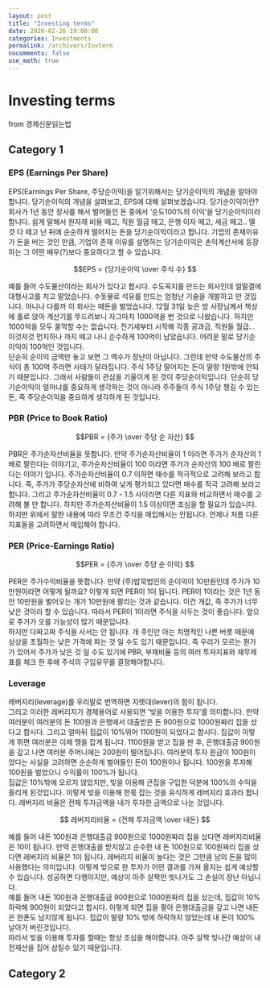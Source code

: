 ```yaml
---
layout: post
title: "Investing terms"
date: 2020-02-26 19:00:00
categories: Investments
permalink: /archivers/Invterm
nocomments: false
use_math: true
---
```


# Investing terms

from 경제신문읽는법

## Category 1

### EPS (Earnings Per Share)

EPS(Earnings Per Share, 주당순이익)을 알기위해서는 당기순이익의 개념을 알아야합니다. 당기순이익의 개념을 살펴보고, EPS에 대해 살펴보겠습니다.
당기순이익이란?  
회사가 1년 동안 장사를 해서 벌어들인 돈 중에서 ‘순도100%의 이익’을 당기순이익이라 합니다. 쉽게 말해서 원자재 비용 떼고, 직원 월급 떼고, 은행 이자 떼고, 세금 떼고.. 뗄 것 다 떼고 난 뒤에 순순하게 떨어지는 돈을 당기순이익이라고 합니다.
기업의 존재이유가 돈을 버는 것인 만큼, 기업의 존재 이유를 설명하는 당기순이익은 손익계산서에 등장하는 그 어떤 배우(?)보다 중요하다고 할 수 있습니다.

$$EPS = {당기순이익 \over 주식 수} $$

예를 들어 수도물산이라는 회사가 있다고 합시다. 수도꼭지를 만드는 회사인데 얼떨결에 대형사고를 치고 말았습니다. 수돗물로 석유를 만드는 엄청난 기술을 개발하고 만 것입니다. 아니나 다를까 이 회사는 떼돈을 벌었습니다. 12월 31일 늦은 밤 사장님께서 책상에 홀로 앉아 계산기를 뚜드려보니 자그마치 1000억을 번 것으로 나왔습니다.
하지만 1000억을 모두 꿀꺽할 수는 없습니다. 전기세부터 시작해 각종 공과금, 직원들 월급... 이것저것 먼지하나 까지 떼고 나니 순수하게 100억이 남았습니다. 어려운 말로 당기순이익이 100억인 것입니다.  
단순히 순이익 금액만 놓고 보면 그 액수가 장난이 아닙니다. 그런데 만약 수도물산의 주식이 총 100억 주라면 사태가 달라집니다. 주식 1주당 떨어지는 돈이 딸랑 1원밖에 안되기 때문입니다.
그래서 사람들이 관심을 기울이게 된 것이 주당순이익입니다. 단순히 당기순이익이 얼마냐를 중요하게 생각하는 것이 아니라 주주들이 주식 1주당 챙길 수 있는 돈, 즉 주당순이익을 중요하게 생각하게 된 것입니다.

### PBR (Price to Book Ratio)

$$PBR = {주가 \over 주당 순 자산} $$

PBR은 주가순자산비율을 뜻합니다. 만약 주가순자산비율이 1 이라면 주가가 순자산의 1 배로 팔린다는 이야기고, 주가순자산비율이 100 이라면 주가가 순자산의 100 배로 팔린다는 이야기 입니다.
주가순자산비율이 0.7 이하면 매수를 적극적으로 고려해 보라고 합니다. 즉, 주가가 주당순자산에 비하여 낮게 평가되고 있다면 매수를 적극 고려해 보라고 합니다. 그리고 주가순자산비율이 0.7 - 1.5 사이라면 다른 지표와 비교하면서 매수를 고려해 볼 만 합니다. 하지만 주가순자산비율이 1.5 이상이면 조심을 할 필요가 있습니다.
하지만 위에서 말한 내용에 따라 무조건 주식을 매입해서는 안됩니다. 언제나 처름 다른 지표들을 고려하면서 매입해야 합니다.

### PER (Price-Earnings Ratio)

$$PER = {주가 \over 주당 순 이익} $$

PER은 주가수익비율을 뜻합니다. 만약 (주)밥묵법인의 순이익이 10만원인데 주가가 10만원이라면 어떻게 될까요? 이렇게 되면 PER이 1이 됩니다. PER이 1이라는 것은 1년 동안 10만원을 벌어오는 개가 10만원에 팔리는 것과 같습니다. 이건 개값, 즉 주가가 너무 낮은 것이라 할 수 있습니다. 따라서 PER이 1이라면 주식을 사두는 것이 좋습니다. 앞으로 주가가 오를 가능성이 많기 때문입니다.  
하지만 다짜고짜 주식을 사서는 안 됩니다. 개 주인만 아는 치명적인 나쁜 버릇 때문에 상상을 초월하는 낮은 가격에 파는 것 일 수도 있기 때문입니다. 즉 우리가 모르는 뭔가가 있어서 주가가 낮은 것 일 수도 있기에 PBR, 부채비율 등의 여러 투자지표와 재무제표를 체크 한 후에 주식의 구입유무를 결정해야합니다.

### Leverage

레버지리(leverage)를 우리말로 번역하면 지렛대(lever)의 힘이 됩니다.  
그리고 이러한 레버리지가 경제용어로 사용되면 '빚을 이용한 투자'를 의미합니다.
만약 여러분이 여러분의 돈 100원과 은행에서 대출받은 돈 900원으로 1000원짜리 집을 샀다고 합시다. 그리고 얼마뒤 집값이 10%뛰어 1100원이 되었다고 합시다. 집값이 이렇게 뛰면 여러분은 이제 땡을 잡게 됩니다. 1100원을 받고 집을 판 후, 은행대출금 900원을 갚고 나면 여러분 주머니에는 200원이 떨어집니다. 여러분의 투자 원금이 100원이었다는 사실을 고려하면 순순하게 벌어들인 돈이 100원이나 됩니다. 100원을 투자해 100원을 벌었으니 수익률이 100%가 됩니다.  
집값은 10%밖에 오르지 않았지만, 빚을 이용해 큰집을 구입한 덕분에 100%의 수익을 올리게 된것입니다. 이렇게 빚을 이용해 한몫 잡는 것을 유식하게 레버지리 효과라 합니다.
레버지리 비율은 전체 투자금액을 내가 투자한 금액으로 나눈 것입니다.

$$ 레버지리비율 = {전체 투자금액 \over 내돈} $$

예를 들어 내돈 100원과 은행대출금 900원으로 1000원짜리 집을 샀다면 레버지리비율은 10이 됩니다. 만약 은행대출을 받지않고 순수한 내 돈 100원으로 100원짜리 집을 샀다면 레버지리 비율은 1이 됩니다.
레버리지 비율이 높다는 것은 그만큼 남의 돈을 많이 사용했다는 의미입니다. 이렇게 빚으로 한 투자가 어떤 결과를 가져 올지는 쉽게 예상할수 있습니다. 성공하면 다행이지만, 예상이 아주 살짝만 빗나가도 그 손실이 장난 아닙니다.  
예를 들어 내돈 100원과 은행대출금 900원으로 1000원짜리 집을 샀는데, 집값이 10% 하락해 900원이 되었다고 합시다. 이렇게 되면 집을 팔아 은행대출금을 갚고 나면 내돈은 한푼도 남지않게 됩니다. 집값이 딸랑 10% 밖에 하락하지 않았는데 내 돈이 100% 날아가 버린것입니다.  
따라서 빚을 이용해 투자를 할때는 항상 조심을 해야합니다. 아주 살짝 빚나간 예상이 내 전재산을 집어 삼킬수 있기 때문입니다.

## Category 2
